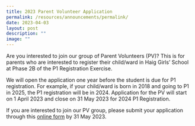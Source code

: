 ```yaml
---
title: 2023 Parent Volunteer Application
permalink: /resources/announcements/permalink/
date: 2023-04-03
layout: post
description: ""
image: ""
---
```

Are you interested to join our group of Parent Volunteers (PV)? This is for parents who are interested to register their child/ward in Haig Girls’ School at Phase 2B of the P1 Registration Exercise.

We will open the application one year before the student is due for P1 registration. For example, if your child/ward is born in 2018 and going to P1 in 2025, the P1 registration will be in 2024. Application for the PV will start on 1 April 2023 and close on 31 May 2023 for 2024 P1 Registration.

If you are interested to join our PV group, please submit your application through this [online form](https://form.gov.sg/635b4bb383d9150011f0aa57) by 31 May 2023.
